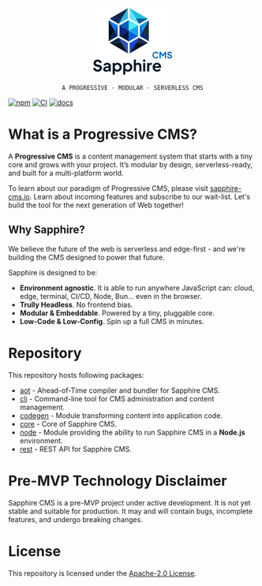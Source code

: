 <div align="center">
    <img src="./docs/logo.png" />
    <p><code>A PROGRESSIVE · MODULAR · SERVERLESS CMS</code></p>
</div>

[![npm](https://img.shields.io/npm/v/@sapphire-cms/core.svg)](http://npm.im/@sapphire-cms/core)
[![CI](https://github.com/sapphire-cms/sapphire-cms/actions/workflows/ci.yml/badge.svg?branch=master)](https://github.com/sapphire-cms/sapphire-cms/actions/workflows/ci.yml)
[![docs](https://img.shields.io/badge/docs-getting_started-lightblue?logo=gitbook&logoColor=lightgrey)](https://sapphire-cms.io/docs/getting-started/introduction)

# What is a Progressive CMS?

A **Progressive CMS** is a content management system that starts with a tiny core and grows with your project.
It’s modular by design, serverless-ready, and built for a multi-platform world.

To learn about our paradigm of Progressive CMS, please visit [sapphire-cms.io](https://www.sapphire-cms.io).
Learn about incoming features and subscribe to our wait-list. Let's build the tool for the next generation of Web together!

## Why Sapphire?

We believe the future of the web is serverless and edge-first - and we're building the CMS designed to power that future.

Sapphire is designed to be:

- **Environment agnostic**. It is able to run anywhere JavaScript can: cloud, edge, terminal, CI/CD, Node, Bun...
  even in the browser.
- **Trully Headless**. No frontend bias.
- **Modular & Embeddable**. Powered by a tiny, pluggable core.
- **Low-Code & Low-Config**. Spin up a full CMS in minutes.

# Repository

This repository hosts following packages:

- [aot](packages/aot) - Ahead-of-Time compiler and bundler for Sapphire CMS.
- [cli](packages/cli) - Command-line tool for CMS administration and content management.
- [codegen](packages/codegen) - Module transforming content into application code.
- [core](packages/core) - Core of Sapphire CMS.
- [node](packages/node) - Module providing the ability to run Sapphire CMS in a **Node.js** environment.
- [rest](packages/rest) - REST API for Sapphire CMS.

# Pre-MVP Technology Disclaimer

Sapphire CMS is a pre-MVP project under active development. It is not yet stable and suitable for production. It may
and will contain bugs, incomplete features, and undergo breaking changes.

# License

This repository is licensed under the [Apache-2.0 License](LICENSE).
